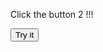 
<html>
<body>

<p>Click the button 2 !!!  </p>

<button onclick="myFunction2()">Try it</button>

<script>

function myFunction2() {
 
      alert(' Info' )
}  
function f_filterResults(n_win, n_docel, n_body) {
	var n_result = n_win ? n_win : 0;
	if (n_docel && (!n_result || (n_result > n_docel)))
		n_result = n_docel;
	return n_body && (!n_result || (n_result > n_body)) ? n_body : n_result;
}
</script>

</body>
</html>

